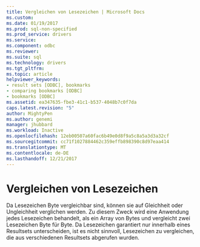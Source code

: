 ```yaml
---
title: Vergleichen von Lesezeichen | Microsoft Docs
ms.custom: 
ms.date: 01/19/2017
ms.prod: sql-non-specified
ms.prod_service: drivers
ms.service: 
ms.component: odbc
ms.reviewer: 
ms.suite: sql
ms.technology: drivers
ms.tgt_pltfrm: 
ms.topic: article
helpviewer_keywords:
- result sets [ODBC], bookmarks
- comparing bookmarks [ODBC]
- bookmarks [ODBC]
ms.assetid: ea347635-fbe3-41c1-b537-4048b7c0f7da
caps.latest.revision: "5"
author: MightyPen
ms.author: genemi
manager: jhubbard
ms.workload: Inactive
ms.openlocfilehash: 12eb00507a60fac6b49e0d8f9a5c8a5a3d3a32cf
ms.sourcegitcommit: cc71f1027884462c359effb898390c8d97eaa414
ms.translationtype: MT
ms.contentlocale: de-DE
ms.lasthandoff: 12/21/2017
---
```

# <a name="comparing-bookmarks"></a>Vergleichen von Lesezeichen
Da Lesezeichen Byte vergleichbar sind, können sie auf Gleichheit oder Ungleichheit verglichen werden. Zu diesem Zweck wird eine Anwendung jedes Lesezeichen behandelt, als ein Array von Bytes und vergleicht zwei Lesezeichen Byte für Byte. Da Lesezeichen garantiert nur innerhalb eines Resultsets unterscheiden, ist es nicht sinnvoll, Lesezeichen zu vergleichen, die aus verschiedenen Resultsets abgerufen wurden.

